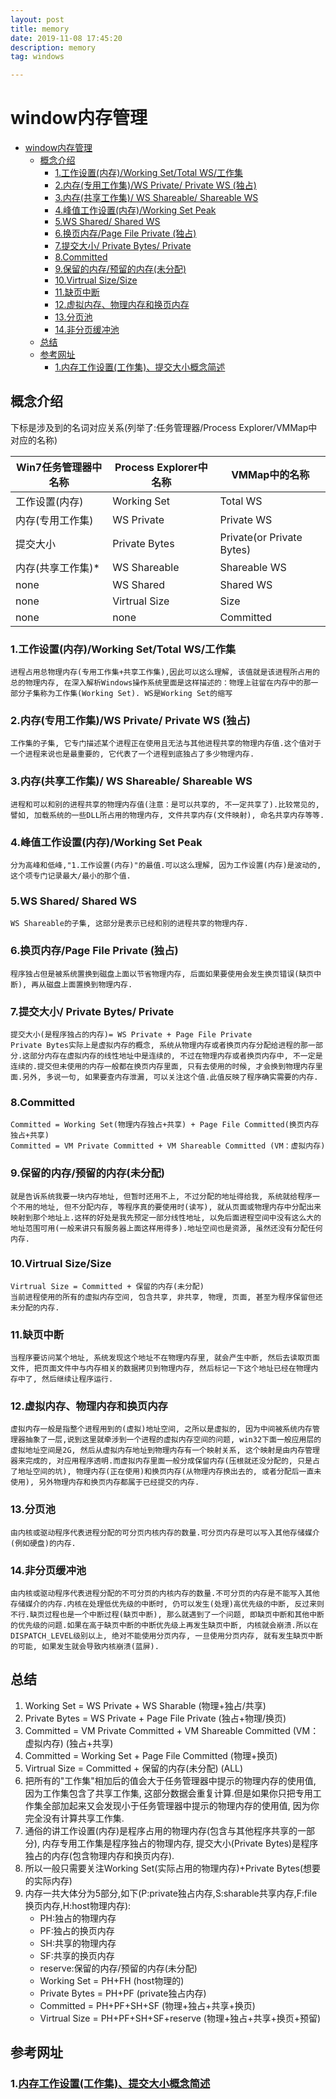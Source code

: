 ```yaml
---
layout: post
title: memory
date: 2019-11-08 17:45:20
description: memory
tag: windows

---
```




# window内存管理

- [window内存管理](#window内存管理)
  - [概念介绍](#概念介绍)
    - [1.工作设置(内存)/Working Set/Total WS/工作集](#1工作设置内存working-settotal-ws工作集)
    - [2.内存(专用工作集)/WS Private/ Private WS (独占)](#2内存专用工作集ws-private-private-ws-独占)
    - [3.内存(共享工作集)/ WS Shareable/ Shareable WS](#3内存共享工作集-ws-shareable-shareable-ws)
    - [4.峰值工作设置(内存)/Working Set Peak](#4峰值工作设置内存working-set-peak)
    - [5.WS Shared/ Shared WS](#5ws-shared-shared-ws)
    - [6.换页内存/Page File Private (独占)](#6换页内存page-file-private-独占)
    - [7.提交大小/ Private Bytes/ Private](#7提交大小-private-bytes-private)
    - [8.Committed](#8committed)
    - [9.保留的内存/预留的内存(未分配)](#9保留的内存预留的内存未分配)
    - [10.Virtrual Size/Size](#10virtrual-sizesize)
    - [11.缺页中断](#11缺页中断)
    - [12.虚拟内存、物理内存和换页内存](#12虚拟内存物理内存和换页内存)
    - [13.分页池](#13分页池)
    - [14.非分页缓冲池](#14非分页缓冲池)
  - [总结](#总结)
  - [参考网址](#参考网址)
    - [1.内存工作设置(工作集)、提交大小概念简述](#1内存工作设置工作集提交大小概念简述)

## 概念介绍
下标是涉及到的名词对应关系(列举了:任务管理器/Process Explorer/VMMap中对应的名称)

| Win7任务管理器中名称 | Process Explorer中名称 | VMMap中的名称             |
| -------------------- | ---------------------- | ------------------------- |
| 工作设置(内存)     | Working Set            | Total WS                  |
| 内存(专用工作集)   | WS Private             | Private WS                |
| 提交大小             | Private Bytes          | Private(or Private Bytes) |
| 内存(共享工作集)*  | WS Shareable           | Shareable WS              |
| none                 | WS Shared              | Shared WS                 |
| none                 | Virtrual Size          | Size                      |
| none                 | none                   | Committed                 |

### 1.工作设置(内存)/Working Set/Total WS/工作集  
    进程占用总物理内存(专用工作集+共享工作集),因此可以这么理解, 该值就是该进程所占用的总的物理内存, 在深入解析Windows操作系统里面是这样描述的：物理上驻留在内存中的那一部分子集称为工作集(Working Set). WS是Working Set的缩写
### 2.内存(专用工作集)/WS Private/ Private WS (独占)
    工作集的子集, 它专门描述某个进程正在使用且无法与其他进程共享的物理内存值.这个值对于一个进程来说也是最重要的, 它代表了一个进程到底独占了多少物理内存.
### 3.内存(共享工作集)/ WS Shareable/ Shareable WS  
    进程和可以和别的进程共享的物理内存值(注意：是可以共享的, 不一定共享了).比较常见的, 譬如, 加载系统的一些DLL所占用的物理内存, 文件共享内存(文件映射), 命名共享内存等等.
### 4.峰值工作设置(内存)/Working Set Peak
    分为高峰和低峰,"1.工作设置(内存)"的最值.可以这么理解, 因为工作设置(内存)是波动的, 这个项专门记录最大/最小的那个值.
### 5.WS Shared/ Shared WS  
    WS Shareable的子集, 这部分是表示已经和别的进程共享的物理内存.

### 6.换页内存/Page File Private (独占)
    程序独占但是被系统置换到磁盘上面以节省物理内存, 后面如果要使用会发生换页错误(缺页中断), 再从磁盘上面置换到物理内存.
### 7.提交大小/ Private Bytes/ Private  
    提交大小(是程序独占的内存)= WS Private + Page File Private
    Private Bytes实际上是虚拟内存的概念, 系统从物理内存或者换页内存分配给进程的那一部分.这部分内存在虚拟内存的线性地址中是连续的, 不过在物理内存或者换页内存中, 不一定是连续的.提交但未使用的内存一般都在换页内存里面, 只有去使用的时候, 才会换到物理内存里面.另外, 多说一句, 如果要查内存泄漏, 可以关注这个值.此值反映了程序确实需要的内存.

### 8.Committed  
    Committed = Working Set(物理内存独占+共享) + Page File Committed(换页内存独占+共享)
    Committed = VM Private Committed + VM Shareable Committed (VM：虚拟内存)
### 9.保留的内存/预留的内存(未分配)
    就是告诉系统我要一块内存地址, 但暂时还用不上, 不过分配的地址得给我, 系统就给程序一个不用的地址, 但不分配内存, 等程序真的要使用时(读写), 就从页面或物理内存中分配出来映射到那个地址上.这样的好处是我先预定一部分线性地址, 以免后面进程空间中没有这么大的地址范围可用(一般来讲只有服务器上面这样用得多).地址空间也是资源, 虽然还没有分配任何内存.
### 10.Virtrual Size/Size  
    Virtrual Size = Committed + 保留的内存(未分配)
    当前进程使用的所有的虚拟内存空间, 包含共享, 非共享, 物理, 页面, 甚至为程序保留但还未分配的内存.

### 11.缺页中断
    当程序要访问某个地址, 系统发现这个地址不在物理内存里, 就会产生中断, 然后去读取页面文件, 把页面文件中与内存相关的数据拷贝到物理内存, 然后标记一下这个地址已经在物理内存中了, 然后继续让程序运行.
### 12.虚拟内存、物理内存和换页内存
    虚拟内存一般是指整个进程用到的(虚拟)地址空间, 之所以是虚拟的, 因为中间被系统内存管理器抽象了一层,说到这里就牵涉到一个进程的虚拟内存空间的问题, win32下面一般应用层的虚拟地址空间是2G, 然后从虚拟内存地址到物理内存有一个映射关系, 这个映射是由内存管理器来完成的, 对应用程序透明.而虚拟内存里面一般分成保留内存(压根就还没分配的, 只是占了地址空间的坑), 物理内存(正在使用)和换页内存(从物理内存换出去的, 或者分配后一直未使用), 另外物理内存和换页内存都属于已经提交的内存.
### 13.分页池
    由内核或驱动程序代表进程分配的可分页内核内存的数量.可分页内存是可以写入其他存储媒介(例如硬盘)的内存.
### 14.非分页缓冲池
    由内核或驱动程序代表进程分配的不可分页的内核内存的数量.不可分页的内存是不能写入其他存储媒介的内存.内核在处理低优先级的中断时, 仍可以发生(处理)高优先级的中断, 反过来则不行.缺页过程也是一个中断过程(缺页中断), 那么就遇到了一个问题, 即缺页中断和其他中断的优先级的问题.如果在高于缺页中断的中断优先级上再发生缺页中断, 内核就会崩溃.所以在DISPATCH_LEVEL级别以上, 绝对不能使用分页内存, 一旦使用分页内存, 就有发生缺页中断的可能, 如果发生就会导致内核崩溃(蓝屏).

## 总结
1. Working Set = WS Private + WS Sharable (物理+独占/共享)
2. Private Bytes = WS Private + Page File Private (独占+物理/换页)
3. Committed = VM Private Committed + VM Shareable Committed (VM：虚拟内存) (独占+共享)
4. Committed = Working Set + Page File Committed (物理+换页)
5. Virtrual Size = Committed + 保留的内存(未分配) (ALL)
6. 把所有的"工作集"相加后的值会大于任务管理器中提示的物理内存的使用值, 因为工作集包含了共享工作集, 这部分数据会重复计算.但是如果你只把专用工作集全部加起来又会发现小于任务管理器中提示的物理内存的使用值, 因为你完全没有计算共享工作集.
7. 通俗的讲工作设置(内存)是程序占用的物理内存(包含与其他程序共享的一部分), 内存专用工作集是程序独占的物理内存, 提交大小(Private Bytes)是程序独占的内存(包含物理内存和换页内存).
8. 所以一般只需要关注Working Set(实际占用的物理内存)+Private Bytes(想要的实际内存)
9. 内存一共大体分为5部分,如下(P:private独占内存,S:sharable共享内存,F:file换页内存,H:host物理内存):
    + PH:独占的物理内存
    + PF:独占的换页内存
    + SH:共享的物理内存
    + SF:共享的换页内存
    + reserve:保留的内存/预留的内存(未分配)
    + Working Set = PH+FH (host物理的)
    + Private Bytes = PH+PF (private独占内存)
    + Committed = PH+PF+SH+SF (物理+独占+共享+换页)
    + Virtrual Size = PH+PF+SH+SF+reserve (物理+独占+共享+换页+预留)


## 参考网址
### 1.[内存工作设置(工作集)、提交大小概念简述](https://blog.csdn.net/magictong/article/details/78998944)